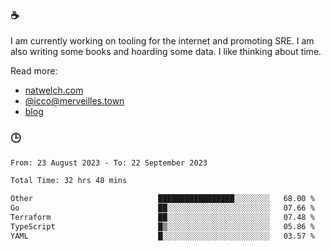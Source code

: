 ### ☕

I am currently working on tooling for the internet and promoting SRE. I am also writing some books and hoarding some data. I like thinking about time. 

Read more:

 - [natwelch.com](https://natwelch.com)
 - [@icco@merveilles.town](https://merveilles.town/@icco)
 - [blog](https://writing.natwelch.com)

### 🕒

<!--START_SECTION:waka-->

```txt
From: 23 August 2023 - To: 22 September 2023

Total Time: 32 hrs 48 mins

Other                            █████████████████░░░░░░░░   68.00 %
Go                               ██░░░░░░░░░░░░░░░░░░░░░░░   07.66 %
Terraform                        ██░░░░░░░░░░░░░░░░░░░░░░░   07.48 %
TypeScript                       █▒░░░░░░░░░░░░░░░░░░░░░░░   05.86 %
YAML                             █░░░░░░░░░░░░░░░░░░░░░░░░   03.57 %
```

<!--END_SECTION:waka-->
